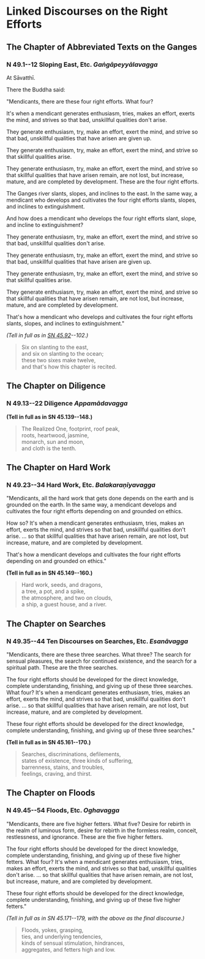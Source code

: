 # Linked Discourses on the Right Efforts

<!--pg-->
## The Chapter of Abbreviated Texts on the Ganges

### N 49.1--12 Sloping East, Etc. *Gaṅgāpeyyālavagga*

At Sāvatthī.

There the Buddha said:

"Mendicants, there are these four right efforts. What four?

It's when a mendicant generates enthusiasm, tries, makes an effort,
exerts the mind, and strives so that bad, unskillful qualities don't
arise.

They generate enthusiasm, try, make an effort, exert the mind, and
strive so that bad, unskillful qualities that have arisen are given up.

They generate enthusiasm, try, make an effort, exert the mind, and
strive so that skillful qualities arise.

They generate enthusiasm, try, make an effort, exert the mind, and
strive so that skillful qualities that have arisen remain, are not lost,
but increase, mature, and are completed by development. These are the
four right efforts.

The Ganges river slants, slopes, and inclines to the east. In the same
way, a mendicant who develops and cultivates the four right efforts
slants, slopes, and inclines to extinguishment.

And how does a mendicant who develops the four right efforts slant,
slope, and incline to extinguishment?

They generate enthusiasm, try, make an effort, exert the mind, and
strive so that bad, unskillful qualities don't arise.

They generate enthusiasm, try, make an effort, exert the mind, and
strive so that bad, unskillful qualities that have arisen are given up.

They generate enthusiasm, try, make an effort, exert the mind, and
strive so that skillful qualities arise.

They generate enthusiasm, try, make an effort, exert the mind, and
strive so that skillful qualities that have arisen remain, are not lost,
but increase, mature, and are completed by development.

That's how a mendicant who develops and cultivates the four right
efforts slants, slopes, and inclines to extinguishment."

*(Tell in full as in [SN
45\.92](https://suttacentral.net/sn45.92)--102.)*

> Six on slanting to the east,\
> and six on slanting to the ocean;\
> these two sixes make twelve,\
> and that's how this chapter is recited.

<!--pg-->
## The Chapter on Diligence

### N 49.13--22 Diligence *Appamādavagga*

**(Tell in full as in SN 45.139--148.)**

> The Realized One, footprint, roof peak,\
> roots, heartwood, jasmine,\
> monarch, sun and moon,\
> and cloth is the tenth.

<!--pg-->
## The Chapter on Hard Work

### N 49.23--34 Hard Work, Etc. *Balakaraṇīyavagga*

"Mendicants, all the hard work that gets done depends on the earth and
is grounded on the earth. In the same way, a mendicant develops and
cultivates the four right efforts depending on and grounded on ethics.

How so? It's when a mendicant generates enthusiasm, tries, makes an
effort, exerts the mind, and strives so that bad, unskillful qualities
don't arise. ... so that skillful qualities that have arisen remain, are
not lost, but increase, mature, and are completed by development.

That's how a mendicant develops and cultivates the four right efforts
depending on and grounded on ethics."

**(Tell in full as in SN 45.149--160.)**

> Hard work, seeds, and dragons,\
> a tree, a pot, and a spike,\
> the atmosphere, and two on clouds,\
> a ship, a guest house, and a river.

<!--pg-->
## The Chapter on Searches

### N 49.35--44 Ten Discourses on Searches, Etc. *Esanāvagga*

"Mendicants, there are these three searches. What three? The search for
sensual pleasures, the search for continued existence, and the search
for a spiritual path. These are the three searches.

The four right efforts should be developed for the direct knowledge,
complete understanding, finishing, and giving up of these three
searches. What four? It's when a mendicant generates enthusiasm, tries,
makes an effort, exerts the mind, and strives so that bad, unskillful
qualities don't arise. ... so that skillful qualities that have arisen
remain, are not lost, but increase, mature, and are completed by
development.

These four right efforts should be developed for the direct knowledge,
complete understanding, finishing, and giving up of these three
searches."

**(Tell in full as in SN 45.161--170.)**

> Searches, discriminations, defilements,\
> states of existence, three kinds of suffering,\
> barrenness, stains, and troubles,\
> feelings, craving, and thirst.

<!--pg-->
## The Chapter on Floods

### N 49.45--54 Floods, Etc. *Oghavagga*

"Mendicants, there are five higher fetters. What five? Desire for
rebirth in the realm of luminous form, desire for rebirth in the
formless realm, conceit, restlessness, and ignorance. These are the five
higher fetters.

The four right efforts should be developed for the direct knowledge,
complete understanding, finishing, and giving up of these five higher
fetters. What four? It's when a mendicant generates enthusiasm, tries,
makes an effort, exerts the mind, and strives so that bad, unskillful
qualities don't arise. ... so that skillful qualities that have arisen
remain, are not lost, but increase, mature, and are completed by
development.

These four right efforts should be developed for the direct knowledge,
complete understanding, finishing, and giving up of these five higher
fetters."

*(Tell in full as in SN 45.171--179, with the above as the final
discourse.)*
> Floods, yokes, grasping,\
> ties, and underlying tendencies,\
> kinds of sensual stimulation, hindrances,\
> aggregates, and fetters high and low.



